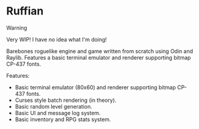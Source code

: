 # Ruffian

> [!WARNING]
> Very WIP! I have no idea what I'm doing!

Barebones roguelike engine and game written from scratch using Odin and Raylib. Features a basic terminal emulator and renderer supporting bitmap CP-437 fonts.

Features:
- Basic terminal emulator (80x60) and renderer supporting bitmap CP-437 fonts.
- Curses style batch rendering (in theory).
- Basic random level generation.
- Basic UI and message log system.
- Basic inventory and RPG stats system.

